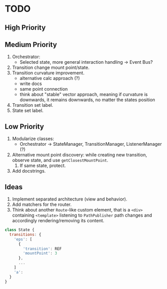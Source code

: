 # TODO

## High Priority

## Medium Priority

1. Orchestrator:
    - Selected state, more general interaction handling -> Event Bus?
1. Transition change mount point/state.
1. Transition curvature improvement.
    - alternative calc approach (?)
    - write docs
    - same point connection
    - think about "stable" vector approach, meaning if curvature is downwards, it remains downwards, no matter the states position
1. Transition set label.
1. State set label.

## Low Priority

1. Modularize classes:
    - Orchestrator -> StateManager, TransitionManager, ListenerManager (?)
1. Alternative mount point discovery: while creating new transition, observe state, and use `getClosestMountPoint`.
   1. If same state, protect.
1. Add docstrings.

## Ideas

1. Implement separated architecture (view and behavior).
1. Add matchers for the router.
1. Think about another `Route`-like custom element, that is a `<div>` containing `<template>` listening to `PathPublisher` path changes and accordingly rendering/removing its content.

```js
class State {
  transitions: {
    'eps': [
      {
        'transition': REF
        'mountPoint': 3
      },
      ...
    ]
    'a':
  }
}
```

